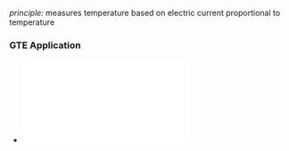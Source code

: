 *principle:* measures temperature based on electric current proportional to temperature

### GTE Application
- ![K-type Thermocouple](./K-type%20Thermocouple.md)